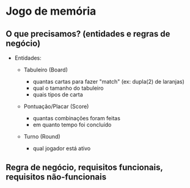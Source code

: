 # Jogo de memória

## O que precisamos? (entidades e regras de negócio)
- Entidades:
  - Tabuleiro (Board)
    - quantas cartas para fazer "match" (ex: dupla(2) de laranjas)
    - qual o tamanho do tabuleiro
    - quais tipos de carta

  - Pontuação/Placar (Score)
    - quantas combinações foram feitas
    - em quanto tempo foi concluído

  - Turno (Round)
    - qual jogador está ativo

## Regra de negócio, requisitos funcionais, requisitos não-funcionais
